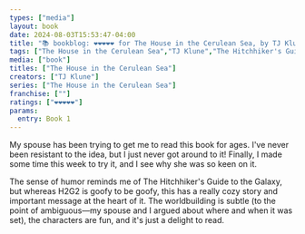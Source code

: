 ```yaml
---
types: ["media"]
layout: book
date: 2024-08-03T15:53:47-04:00
title: "📚 bookblog: ❤️❤️❤️❤️❤️ for The House in the Cerulean Sea, by TJ Klune"
tags: ["The House in the Cerulean Sea","TJ Klune","The Hitchhiker's Guide to the Galaxy"]
media: ["book"]
titles: ["The House in the Cerulean Sea"]
creators: ["TJ Klune"]
series: ["The House in the Cerulean Sea"]
franchise: [""]
ratings: ["❤️❤️❤️❤️❤️"]
params:
  entry: Book 1
---
```


My spouse has been trying to get me to read this book for ages. I've never been resistant to the idea, but I just never got around to it! Finally, I made some time this week to try it, and I see why she was so keen on it.

The sense of humor reminds me of The Hitchhiker's Guide to the Galaxy, but whereas H2G2 is goofy to be goofy, this has a really cozy story and important message at the heart of it. The worldbuilding is subtle (to the point of ambiguous—my spouse and I argued about where and when it was set), the characters are fun, and it's just a delight to read.
